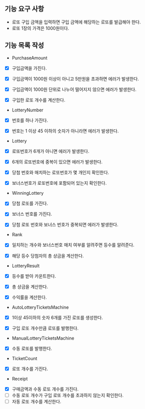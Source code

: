 ## 기능 요구 사항
- 로또 구입 금액을 입력하면 구입 금액에 해당하는 로또를 발급해야 한다.
- 로또 1장의 가격은 1000원이다.

## 기능 목록 작성
- PurchaseAmount
- [x] 구입금액을 가진다.
- [x] 구입금액이 1000원 이상이 아니고 5만원을 초과하면 에러가 발생한다.
- [x] 구입금액이 1000원 단위로 나누어 떨어지지 않으면 에러가 발생한다.
- [x] 구입한 로또 개수를 계산한다.


- LotteryNumber
- [x] 번호를 하나 가진다.
- [x] 번호는 1 이상 45 이하의 숫자가 아니라면 에러가 발생한다.   


- Lottery
- [x] 로또번호가 6개가 아니면 에러가 발생한다.
- [x] 6개의 로또번호에 중복이 있으면 에러가 발생한다.
- [x] 당첨 번호와 매치하는 로또번호가 몇 개인지 확인한다.
- [x] 보너스번호가 로또번호에 포함되어 있는지 확인한다.


- WinningLottery
- [x] 당첨 로또를 가진다.
- [x] 보너스 번호를 가진다.
- [x] 당첨 로또 번호와 보너스 번호가 중복되면 에러가 발생한다.


- Rank
- [x] 일치하는 개수와 보너스번호 매치 여부를 알려주면 등수를 알려준다.
- [x] 해당 등수 당첨자의 총 상금을 계산한다.


- LotteryResult
- [x] 등수를 받아 카운트한다.
- [x] 총 상금을 계산한다.
- [x] 수익률을 계산한다.


- AutoLotteryTicketsMachine
- [x] 1이상 45이하의 숫자 6개를 가진 로또를 생성한다.
- [x] 구입 로또 개수만큼 로또를 발행한다.


- ManualLotteryTicketsMachine
- [x] 수동 로또를 발행한다.


- TicketCount
- [x] 로또 개수를 가진다.


- Receipt
- [x] 구매금액과 수동 로또 개수를 가진다.
- [ ] 수동 로또 개수가 구입 로또 개수를 초과하지 않는지 확인한다.
- [ ] 자동 로또 개수를 계산한다.
